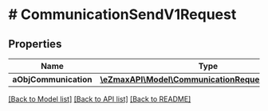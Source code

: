 # # CommunicationSendV1Request

## Properties

Name | Type | Description | Notes
------------ | ------------- | ------------- | -------------
**aObjCommunication** | [**\eZmaxAPI\Model\CommunicationRequestCompound[]**](CommunicationRequestCompound.md) |  |

[[Back to Model list]](../../README.md#models) [[Back to API list]](../../README.md#endpoints) [[Back to README]](../../README.md)
